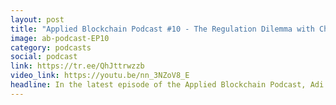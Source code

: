 ```yaml
---
layout: post
title: "Applied Blockchain Podcast #10 - The Regulation Dilemma with Chris Brummer"
image: ab-podcast-EP10
category: podcasts
social: podcast
link: https://tr.ee/QhJttrwzzb
video_link: https://youtu.be/nn_3NZoV8_E
headline: In the latest episode of the Applied Blockchain Podcast, Adi Ben-Ari is joined by Chris Brummer, Law Professor at Georgetown’s Institute of International Economic Law. Chris dives deep into the intricate relationship between technology, finance, and regulation within the dynamic landscape of the crypto space. From the historical parallels of trading technology advancements to the challenges regulators face in understanding emerging technologies, he provides a thought-provoking analysis of the evolving ecosystem. Chris discusses how developers and regulators can collaborate to create a more harmonious environment, bridging the gap between innovation and safeguarding financial systems. Join us for a captivating conversation on the intricacies, opportunities, and challenges at the crossroads of finance, technology, and the law.
---
```

